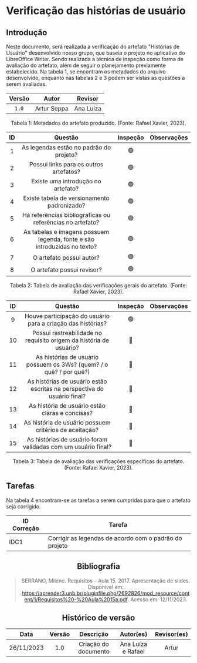# Verificação das histórias de usuário

## Introdução

Neste documento, será realizada a verificação do artefato "Histórias de Usuário" desenvolvido  nosso grupo, que baseia o projeto no aplicativo do LibreOffice Writer. Sendo realizada a técnica de inspeção como forma de avaliação do artefato, além de seguir o planejamento previamente estabelecido. Na tabela 1, se encontram os metadados do arquivo desenvolvido, enquanto nas tabelas 2 e 3 podem ser vistas as questões a serem avaliadas.

<center>

| Versão | Autor  |    Revisor         |
| :----: | :--------: | :------------------------: | 
| `1.0`  | Artur Seppa | Ana Luíza |

</center>

<div style="text-align: center">
<p> Tabela 1: Metadados do artefato produzido. (Fonte: Rafael Xavier, 2023). </p>
</div>

<center>

|  ID   |                                 Questão                                  | Inspeção | Observações |
| :---: | :----------------------------------------------------------------------: | :------: | ----------- |
|   1   |                 As legendas estão no padrão do projeto?                  |    🟢     |             |
|   2   |                  Possui links para os outros artefatos?                  |    🟢     |             |
|   3   |                    Existe uma introdução no artefato?                    |    🟢     |             |
|   4   |               Existe tabela de versionamento padronizado?                |    🟢     |             |
|   5   |        Há referências bibliográficas ou referências no artefato?         |    🟢     |             |
|   6   | As tabelas e imagens possuem legenda, fonte e são introduzidas no texto? |    🟢     |             |
|   7   |                         O artefato possui autor?                         |    🟢     |             |
|   8   |                        O artefato possui revisor?                        |    🟢     |             |

</center>

<div style="text-align: center">
<p> Tabela 2: Tabela de avaliação das verificações gerais do artefato. (Fonte: Rafael Xavier, 2023). </p>
</div>

<center>

|  ID   |                                 Questão                                  | Inspeção | Observações |
| :---: | :----------------------------------------------------------------------: | :------: | ----------- |
|   9   |       Houve participação do usuário para a criação das histórias?      |    🟢    |             |
|   10   |       Possui rastreabilidade no requisito origem da história de usuário?      |    🔴     |             |
|   11  |    As histórias de usuário possuem os 3Ws? (quem? / o quê? / por quê?)    |    🔴     |             |
|   12  |   As histórias de usuário estão escritas na perspectiva do usuário final?    |    🔴     |             |
|   13  |               As história de usuário estão claras e concisas?    |    🔴     |             |
|   14  |        As história de usuário possuem critérios de aceitação?        |    🔴     |             |
|   15  | As histórias de usuário foram validadas com um usuário final? |    🔴     |             |

</center>

<div style="text-align: center">
<p> Tabela 3: Tabela de avaliação das verificações específicas do artefato. (Fonte: Rafael Xavier, 2023). </p>
</div>

## Tarefas

Na tabela 4 encontram-se as tarefas a serem cumpridas para que o artefato seja corrigido.

<center>

| ID Correção | Tarefa         |
| ------------- | -------------- |
| IDC1          | Corrigir as legendas de acordo com o padrão do projeto  |



## Bibliografia

> SERRANO, Milene. Requisitos – Aula 15. 2017. Apresentação de slides. Disponível em: https://aprender3.unb.br/pluginfile.php/2692826/mod_resource/content/1/Requisitos%20-%20Aula%2015a.pdf. Acesso em: 12/11/2023.

## Histórico de versão

|    Data    | Versão |      Descrição       | Autor(es) | Revisor(es) |
| :--------: | :----: | :------------------: | :-------: | :---------: |
| 26/11/2023 |  1.0   | Criação do documento | Ana Luíza e Rafael |   Artur    | 
